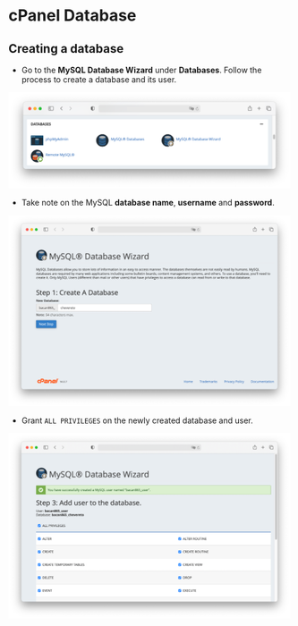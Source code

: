 # cPanel Database

## Creating a database

* Go to the **MySQL Database Wizard** under **Databases**. Follow the process to create a database and its user.

![databases](../../src/manuals/cpanel/databases.png)

* Take note on the MySQL **database name**, **username** and **password**.

![MySQL wizard create](../../src/manuals/cpanel/mysql-wizard-create-database.png)

* Grant `ALL PRIVILEGES` on the newly created database and user.

![MySQL wizard privileges](../../src/manuals/cpanel/mysql-wizard-privileges.png)
